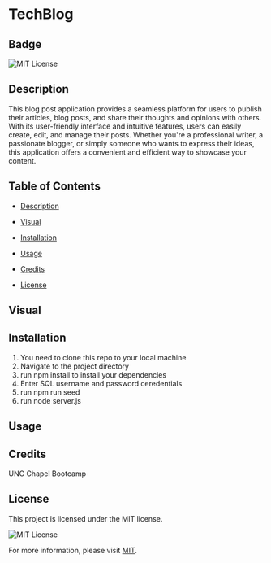 # TechBlog
  ## Badge

  ![MIT License](https://img.shields.io/badge/License-MIT-yellow.svg)

  ## Description
  
This blog post application provides a seamless platform for users to publish their articles, blog posts, and share their thoughts and opinions with others. With its user-friendly interface and intuitive features, users can easily create, edit, and manage their posts. Whether you're a professional writer, a passionate blogger, or simply someone who wants to express their ideas, this application offers a convenient and efficient way to showcase your content.

  ## Table of Contents 

  * [Description](#description)

  * [Visual](visual)

  * [Installation](#installation)

  * [Usage](#usage)

  * [Credits](#credits)

  * [License](#license)

  ## Visual
  


  ## Installation
  1. You need to clone this repo to your local machine
  2. Navigate to the project directory
  3. run npm install to install your dependencies
  4. Enter SQL username and password ceredentials
  5. run npm run seed
  6. run node server.js

  ## Usage


  
  ## Credits
  
  UNC Chapel Bootcamp
  
  ## License
 
  This project is licensed under the MIT license.

![MIT License](https://img.shields.io/badge/License-MIT-yellow.svg)

For more information, please visit [MIT](https://opensource.org/licenses/MIT/).
 

